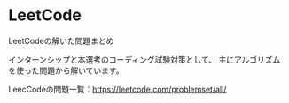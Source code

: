 # LeetCode

LeetCodeの解いた問題まとめ

インターンシップと本選考のコーディング試験対策として、
主にアルゴリズムを使った問題から解いています。

LeecCodeの問題一覧：https://leetcode.com/problemset/all/
